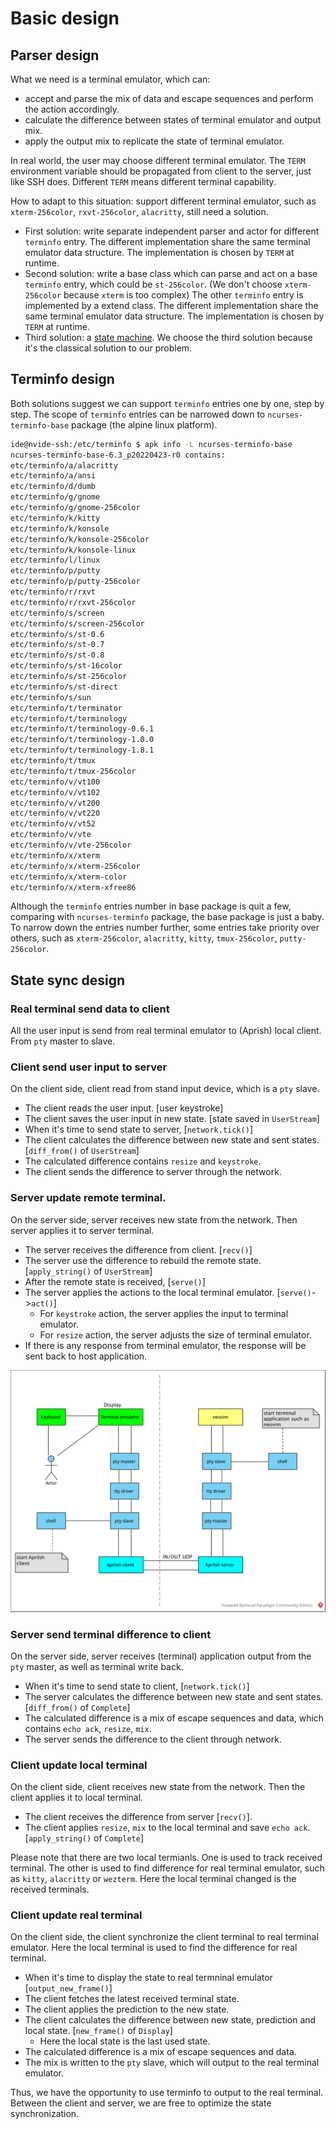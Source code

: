 # Basic design

## Parser design

What we need is a terminal emulator, which can:

- accept and parse the mix of data and escape sequences and perform the action accordingly.
- calculate the difference between states of terminal emulator and output mix.
- apply the output mix to replicate the state of terminal emulator.

In real world, the user may choose different terminal emulator. The `TERM` environment variable should be propagated from client to the server, just like SSH does. Different `TERM` means different terminal capability.

How to adapt to this situation: support different terminal emulator, such as `xterm-256color`,
`rxvt-256color`, `alacritty`, still need a solution.

- First solution: write separate independent parser and actor for different `terminfo` entry. The different implementation share the same terminal emulator data structure. The implementation is chosen by `TERM` at runtime.
- Second solution: write a base class which can parse and act on a base `terminfo` entry, which could be `st-256color`. (We don't choose `xterm-256color` because `xterm` is too complex) The other `terminfo` entry is implemented by a extend class. The different implementation share the same terminal emulator data structure. The implementation is chosen by `TERM` at runtime.
- Third solution: a [state machine](https://vt100.net/emu/dec_ansi_parser). We choose the third solution because it's the classical solution to our problem.

## Terminfo design

Both solutions suggest we can support `terminfo` entries one by one, step by step. The scope of `terminfo` entries can be narrowed down to `ncurses-terminfo-base` package (the alpine linux platform).

```sh
ide@nvide-ssh:/etc/terminfo $ apk info -L ncurses-terminfo-base
ncurses-terminfo-base-6.3_p20220423-r0 contains:
etc/terminfo/a/alacritty
etc/terminfo/a/ansi
etc/terminfo/d/dumb
etc/terminfo/g/gnome
etc/terminfo/g/gnome-256color
etc/terminfo/k/kitty
etc/terminfo/k/konsole
etc/terminfo/k/konsole-256color
etc/terminfo/k/konsole-linux
etc/terminfo/l/linux
etc/terminfo/p/putty
etc/terminfo/p/putty-256color
etc/terminfo/r/rxvt
etc/terminfo/r/rxvt-256color
etc/terminfo/s/screen
etc/terminfo/s/screen-256color
etc/terminfo/s/st-0.6
etc/terminfo/s/st-0.7
etc/terminfo/s/st-0.8
etc/terminfo/s/st-16color
etc/terminfo/s/st-256color
etc/terminfo/s/st-direct
etc/terminfo/s/sun
etc/terminfo/t/terminator
etc/terminfo/t/terminology
etc/terminfo/t/terminology-0.6.1
etc/terminfo/t/terminology-1.0.0
etc/terminfo/t/terminology-1.8.1
etc/terminfo/t/tmux
etc/terminfo/t/tmux-256color
etc/terminfo/v/vt100
etc/terminfo/v/vt102
etc/terminfo/v/vt200
etc/terminfo/v/vt220
etc/terminfo/v/vt52
etc/terminfo/v/vte
etc/terminfo/v/vte-256color
etc/terminfo/x/xterm
etc/terminfo/x/xterm-256color
etc/terminfo/x/xterm-color
etc/terminfo/x/xterm-xfree86
```

Although the `terminfo` entries number in base package is quit a few, comparing with `ncurses-terminfo` package, the base package is just a baby. To narrow down the entries number further, some entries take priority over others, such as `xterm-256color`, `alacritty`, `kitty`, `tmux-256color`, `putty-256color`.

## State sync design

### Real terminal send data to client

All the user input is send from real terminal emulator to (Aprish) local client. From `pty` master to slave.

### Client send user input to server

On the client side, client read from stand input device, which is a `pty` slave.

- The client reads the user input. [user keystroke]
- The client saves the user input in new state. [state saved in `UserStream`]
- When it's time to send state to server, [`network.tick()`]
- The client calculates the difference between new state and sent states. [`diff_from()` of `UserStream`]
- The calculated difference contains `resize` and `keystroke`.
- The client sends the difference to server through the network.

### Server update remote terminal.

On the server side, server receives new state from the network. Then server applies it to server terminal.

- The server receives the difference from client. [`recv()`]
- The server use the difference to rebuild the remote state. [`apply_string()` of `UserStream`]
- After the remote state is received, [`serve()`]
- The server applies the actions to the local terminal emulator. [`serve()`->`act()`]
  - For `keystroke` action, the server applies the input to terminal emulator.
  - For `resize` action, the server adjusts the size of terminal emulator.
- If there is any response from terminal emulator, the response will be sent back to host application.

![aprilsh.svg](../img/aprilsh.svg)

### Server send terminal difference to client

On the server side, server receives (terminal) application output from the `pty` master, as well as terminal write back.

- When it's time to send state to client, [`network.tick()`]
- The server calculates the difference between new state and sent states. [`diff_from()` of `Complete`]
- The calculated difference is a mix of escape sequences and data, which contains `echo ack`, `resize`, `mix`.
- The server sends the difference to the client through network.

### Client update local terminal

On the client side, client receives new state from the network. Then the client applies it to local terminal.

- The client receives the difference from server [`recv()`].
- The client applies `resize`, `mix` to the local terminal and save `echo ack`. [`apply_string()` of `Complete`]

Please note that there are two local termianls. One is used to track received terminal. The other is used to find difference for real terminal emulator, such as `kitty`, `alacritty` or `wezterm`. Here the local terminal changed is the received terminals.

### Client update real terminal

On the client side, the client synchronize the client terminal to real terminal emulator. Here the local terminal is used to find the difference for real terminal.

- When it's time to display the state to real termninal emulator [`output_new_frame()`]
- The client fetches the latest received terminal state.
- The client applies the prediction to the new state.
- The client calculates the difference between new state, prediction and local state. [`new_frame()` of `Display`]
  - Here the local state is the last used state.
- The calculated difference is a mix of escape sequences and data.
- The mix is written to the `pty` slave, which will output to the real terminal emulator.

Thus, we have the opportunity to use terminfo to output to the real terminal. Between the client and server, we are free to optimize the state synchronization.
